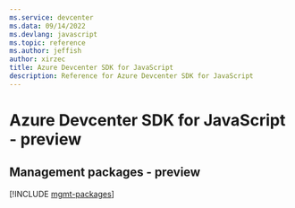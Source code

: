 ```yaml
---
ms.service: devcenter
ms.data: 09/14/2022
ms.devlang: javascript
ms.topic: reference
ms.author: jeffish
author: xirzec
title: Azure Devcenter SDK for JavaScript
description: Reference for Azure Devcenter SDK for JavaScript
---
```

# Azure Devcenter SDK for JavaScript - preview

## Management packages - preview
[!INCLUDE [mgmt-packages](devcenter-mgmt-index.md)]